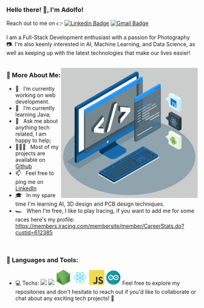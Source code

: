 
### Hello there! :wave:, I'm Adolfo!
 Reach out to me on :point_right: [![Linkedin Badge](https://img.shields.io/badge/-Linkedin-4169E1?style=flat-square&logo=Linkedin&logoColor=white&&link=https://https://www.linkedin.com/in/adolfo-gomez-g/)](https://www.linkedin.com/in/adolfo-gomez-g)
[![Gmail Badge](https://img.shields.io/badge/-Gmail-c14438?style=flat-square&logo=Gmail&logoColor=white&link=mailto:adolfogomez97@gmail.com)](mailto:adolfogomez97@gmail.com)


I am a Full-Stack Development enthusiast with a passion for Photography :camera:. I'm also keenly interested in AI, Machine Learning, and Data Science, as well as keeping up with the latest technologies that make our lives easier!
<br/>
<br/>

<img align="right" alt="GIF" src="https://github.com/Adolfo-97/Adolfo-97/blob/main/assets/techstack-gif.gif" width="360px"/>
  
### 🧐 More About Me:

- 💼 &nbsp; I’m currently working on web development.
- 🌱 &nbsp; I’m currently learning Java;
- 💬 &nbsp; Ask me about anything tech related, I am happy to help;
- 👨🏻‍💻 &nbsp; Most of my projects are available on [Github](https://github.com/Adolfo-97?tab=repositories)
- 📫 &nbsp; Feel free to ping me on [LinkedIn](https://www.linkedin.com/in/adolfo-gomez-g/)
- 🎓 &nbsp; In my spare time I'm learning AI, 3D design and PCB design techniques.
- 🏎️ &nbsp; When I'm free, I like to play Iracing, if you want to add me for some races here's my profile: https://members.iracing.com/membersite/member/CareerStats.do?custid=612385

<br>

### 🔨 Languages and Tools:

- :computer: Techs: <img height="40" 
src="https://upload.wikimedia.org/wikipedia/commons/6/61/HTML5_logo_and_wordmark.svg">  <img height="40" 
src="https://upload.wikimedia.org/wikipedia/commons/d/d5/CSS3_logo_and_wordmark.svg">  <img height="40"                                                                                            
src="https://raw.githubusercontent.com/github/explore/80688e429a7d4ef2fca1e82350fe8e3517d3494d/topics/nodejs/nodejs.png">  <img height="40" src="https://raw.githubusercontent.com/github/explore/80688e429a7d4ef2fca1e82350fe8e3517d3494d/topics/react/react.png">  <img height="40" src="https://raw.githubusercontent.com/github/explore/80688e429a7d4ef2fca1e82350fe8e3517d3494d/topics/javascript/javascript.png">  <img height="40" src="https://raw.githubusercontent.com/github/explore/80688e429a7d4ef2fca1e82350fe8e3517d3494d/topics/arduino/arduino.png">
Feel free to explore my repositories and don't hesitate to reach out if you'd like to collaborate or chat about any exciting tech projects! :rocket:


